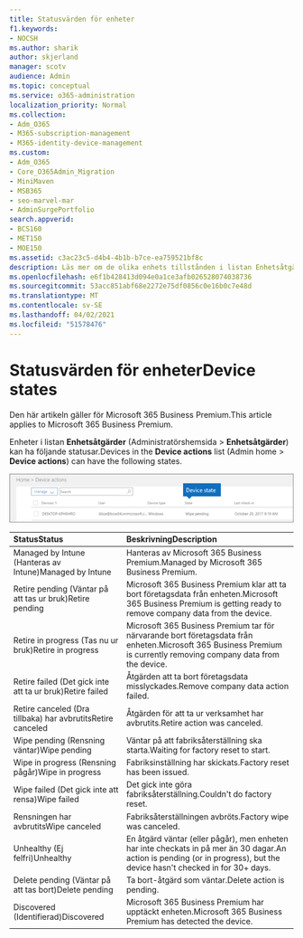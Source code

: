 ```yaml
---
title: Statusvärden för enheter
f1.keywords:
- NOCSH
ms.author: sharik
author: skjerland
manager: scotv
audience: Admin
ms.topic: conceptual
ms.service: o365-administration
localization_priority: Normal
ms.collection:
- Adm_O365
- M365-subscription-management
- M365-identity-device-management
ms.custom:
- Adm_O365
- Core_O365Admin_Migration
- MiniMaven
- MSB365
- seo-marvel-mar
- AdminSurgePortfolio
search.appverid:
- BCS160
- MET150
- MOE150
ms.assetid: c3ac23c5-d4b4-4b1b-b7ce-ea759521bf8c
description: Läs mer om de olika enhets tillstånden i listan Enhetsåtgärder i startsidan för Microsoft 365 för företag.
ms.openlocfilehash: e6f1b428413d094e0a1ce3afb026528074038736
ms.sourcegitcommit: 53acc851abf68e2272e75df0856c0e16b0c7e48d
ms.translationtype: MT
ms.contentlocale: sv-SE
ms.lasthandoff: 04/02/2021
ms.locfileid: "51578476"
---
```

# <a name="device-states"></a><span data-ttu-id="88b34-103">Statusvärden för enheter</span><span class="sxs-lookup"><span data-stu-id="88b34-103">Device states</span></span>

<span data-ttu-id="88b34-104">Den här artikeln gäller för Microsoft 365 Business Premium.</span><span class="sxs-lookup"><span data-stu-id="88b34-104">This article applies to Microsoft 365 Business Premium.</span></span>

<span data-ttu-id="88b34-105">Enheter i listan **Enhetsåtgärder** (Administratörshemsida \> **Enhetsåtgärder**) kan ha följande statusar.</span><span class="sxs-lookup"><span data-stu-id="88b34-105">Devices in the **Device actions** list (Admin home \> **Device actions**) can have the following states.</span></span>
  
![In the Device actions list, you can see the Devices states.](../media/a621c47e-45d9-4e1a-beb9-c03254d40c1d.png)
  
|<span data-ttu-id="88b34-107">**Status**</span><span class="sxs-lookup"><span data-stu-id="88b34-107">**Status**</span></span>|<span data-ttu-id="88b34-108">**Beskrivning**</span><span class="sxs-lookup"><span data-stu-id="88b34-108">**Description**</span></span>|
|:-----|:-----|
|<span data-ttu-id="88b34-109">Managed by Intune (Hanteras av Intune)</span><span class="sxs-lookup"><span data-stu-id="88b34-109">Managed by Intune</span></span>  <br/> |<span data-ttu-id="88b34-110">Hanteras av Microsoft 365 Business Premium.</span><span class="sxs-lookup"><span data-stu-id="88b34-110">Managed by Microsoft 365 Business Premium.</span></span>  <br/> |
|<span data-ttu-id="88b34-111">Retire pending (Väntar på att tas ur bruk)</span><span class="sxs-lookup"><span data-stu-id="88b34-111">Retire pending</span></span>  <br/> |<span data-ttu-id="88b34-112">Microsoft 365 Business Premium klar att ta bort företagsdata från enheten.</span><span class="sxs-lookup"><span data-stu-id="88b34-112">Microsoft 365 Business Premium is getting ready to remove company data from the device.</span></span>  <br/> |
|<span data-ttu-id="88b34-113">Retire in progress (Tas nu ur bruk)</span><span class="sxs-lookup"><span data-stu-id="88b34-113">Retire in progress</span></span>  <br/> |<span data-ttu-id="88b34-114">Microsoft 365 Business Premium tar för närvarande bort företagsdata från enheten.</span><span class="sxs-lookup"><span data-stu-id="88b34-114">Microsoft 365 Business Premium is currently removing company data from the device.</span></span>  <br/> |
|<span data-ttu-id="88b34-115">Retire failed (Det gick inte att ta ur bruk)</span><span class="sxs-lookup"><span data-stu-id="88b34-115">Retire failed</span></span>  <br/> | <span data-ttu-id="88b34-116">Åtgärden att ta bort företagsdata misslyckades.</span><span class="sxs-lookup"><span data-stu-id="88b34-116">Remove company data action failed.</span></span>  <br/> |
|<span data-ttu-id="88b34-117">Retire canceled (Dra tillbaka) har avbrutits</span><span class="sxs-lookup"><span data-stu-id="88b34-117">Retire canceled</span></span>  <br/> |<span data-ttu-id="88b34-118">Åtgärden för att ta ur verksamhet har avbrutits.</span><span class="sxs-lookup"><span data-stu-id="88b34-118">Retire action was canceled.</span></span>  <br/> |
|<span data-ttu-id="88b34-119">Wipe pending (Rensning väntar)</span><span class="sxs-lookup"><span data-stu-id="88b34-119">Wipe pending</span></span>  <br/> |<span data-ttu-id="88b34-120">Väntar på att fabriksåterställning ska starta.</span><span class="sxs-lookup"><span data-stu-id="88b34-120">Waiting for factory reset to start.</span></span>  <br/> |
|<span data-ttu-id="88b34-121">Wipe in progress (Rensning pågår)</span><span class="sxs-lookup"><span data-stu-id="88b34-121">Wipe in progress</span></span>  <br/> |<span data-ttu-id="88b34-122">Fabriksinställning har skickats.</span><span class="sxs-lookup"><span data-stu-id="88b34-122">Factory reset has been issued.</span></span>  <br/> |
|<span data-ttu-id="88b34-123">Wipe failed (Det gick inte att rensa)</span><span class="sxs-lookup"><span data-stu-id="88b34-123">Wipe failed</span></span>  <br/> |<span data-ttu-id="88b34-124">Det gick inte göra fabriksåterställning.</span><span class="sxs-lookup"><span data-stu-id="88b34-124">Couldn't do factory reset.</span></span>  <br/> |
|<span data-ttu-id="88b34-125">Rensningen har avbrutits</span><span class="sxs-lookup"><span data-stu-id="88b34-125">Wipe canceled</span></span>  <br/> |<span data-ttu-id="88b34-126">Fabriksåterställningen avbröts.</span><span class="sxs-lookup"><span data-stu-id="88b34-126">Factory wipe was canceled.</span></span>  <br/> |
|<span data-ttu-id="88b34-127">Unhealthy (Ej felfri)</span><span class="sxs-lookup"><span data-stu-id="88b34-127">Unhealthy</span></span>  <br/> |<span data-ttu-id="88b34-128">En åtgärd väntar (eller pågår), men enheten har inte checkats in på mer än 30 dagar.</span><span class="sxs-lookup"><span data-stu-id="88b34-128">An action is pending (or in progress), but the device hasn't checked in for 30+ days.</span></span>  <br/> |
|<span data-ttu-id="88b34-129">Delete pending (Väntar på att tas bort)</span><span class="sxs-lookup"><span data-stu-id="88b34-129">Delete pending</span></span>  <br/> |<span data-ttu-id="88b34-130">Ta bort-åtgärd som väntar.</span><span class="sxs-lookup"><span data-stu-id="88b34-130">Delete action is pending.</span></span>  <br/> |
|<span data-ttu-id="88b34-131">Discovered (Identifierad)</span><span class="sxs-lookup"><span data-stu-id="88b34-131">Discovered</span></span>  <br/> |<span data-ttu-id="88b34-132">Microsoft 365 Business Premium har upptäckt enheten.</span><span class="sxs-lookup"><span data-stu-id="88b34-132">Microsoft 365 Business Premium has detected the device.</span></span>  <br/> |
   
